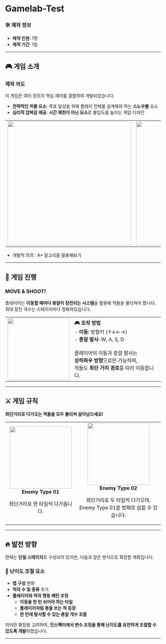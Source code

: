 # Gamelab-Test

### 🛠 제작 정보
- **제작 인원**: 1명  
- **제작 기간**: 1일  

---

## 🎮 게임 소개  

### **제작 의도**  
이 게임은 여러 장르의 핵심 재미를 결합하여 개발되었습니다.  

- **전략적인 퍼즐 요소**: 목표 달성을 위해 플레이 전체를 설계해야 하는 **스노우볼** 요소  
- **심리적 압박감 제공**: **시간 제한이 아닌 요소**로 몰입도를 높이는 게임 디자인  

<p align="center">
  <table>
    <tr>
      <td align="center">
        <img src="https://github.com/user-attachments/assets/f8dbfa38-a85a-4909-904d-a466de1c0e56" width="400">
      </td>
      <td align="center">
        <img src="https://github.com/user-attachments/assets/233924f6-09c6-4854-aff8-f2a16bab9ffa" width="400">
      </td>
    </tr>
  </table>
</p>

- 개발적 의의 : A* 알고리즘 활용해보기

---

## 🚀 게임 진행  

### **MOVE & SHOOT!**  
플레이어는 **이동할 때마다 총알이 장전되는 시스템**을 활용해 적들을 물리쳐야 합니다.
<br/>
최대 장전 개수는 스테이지마다 정해져있습니다.

<table>
  <tr>
    <td align="left">
      <img src="https://github.com/user-attachments/assets/c3d4a1a7-7164-4b65-8aec-cf352d9e333a" width="200">
    </td>
    <td>
      <strong>🎮 조작 방법</strong><br>
      - <strong>이동</strong>: 방향키 (↑↓←→) <br>
      - <strong>총알 발사</strong>: W, A, S, D <br><br>
      플레이어의 이동과 총알 발사는 <br>
      <strong>상하좌우 방향</strong>으로만 가능하며, <br>
      적들도 <strong>최단 거리 경로</strong>를 따라 이동합니다.
    </td>
  </tr>
</table>

---

## ⚔️ 게임 규칙  

**최단거리로 다가오는 적들을 모두 물리쳐 살아남으세요!**  

<table>
  <tr>
    <td align="center">
      <img src="https://github.com/user-attachments/assets/4889abe3-b329-4393-af5b-420f656ecee2" width="200">
      <br>
      <b>Enemy Type 01</b>
      <p>최단거리로 한 타일씩 다가옵니다.</p>
    </td>
    <td align="center">
      <img src="https://github.com/user-attachments/assets/1eb2869e-2f7e-4b56-9041-51316f5edf18" width="200">
      <br>
      <b>Enemy Type 02</b>
      <p>최단거리로 두 타일씩 다가오며, <br> Enemy Type 01을 방패로 삼을 수 있습니다.</p>
    </td>
  </tr>
</table>

---

## 🔥 발전 방향  

현재는 **단일 스테이지**로 구성되어 있지만, 다음과 같은 방식으로 확장할 계획입니다.  

### 📌 난이도 조절 요소  
- **맵 구성** 변화  
- **적의 수 및 종류** 추가  
- **플레이어와 적의 행동 패턴 조정**  
  - **이동을 한 턴 쉬어야 하는 타일**  
  - **플레이어처럼 총을 쏘는 적 등장**  
  - **한 턴에 발사할 수 있는 총알 개수 조절**  

이러한 확장을 고려하여, **인스펙터에서 변수 조정을 통해 난이도를 유연하게 조절할 수 있도록 개발**하였습니다.  

---
